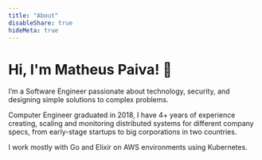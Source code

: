 ```yaml
---
title: "About"
disableShare: true
hideMeta: true
---
```


# Hi, I'm Matheus Paiva! 👋

I’m a Software Engineer passionate about technology, security, and designing simple solutions to complex problems.

Computer Engineer graduated in 2018, I have 4+ years of experience creating, scaling and monitoring distributed systems for different company specs, from early-stage startups to big corporations in two countries.

I work mostly with Go and Elixir on AWS environments using Kubernetes.

<!-- Currently, I'm building a financial app [@funfinance]()! -->
